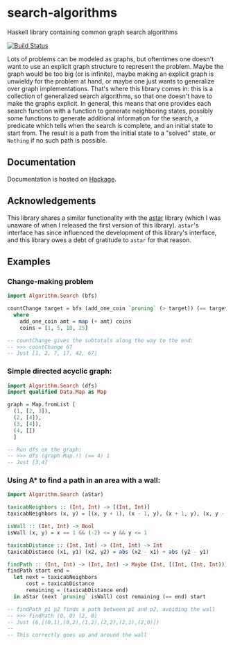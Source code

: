 # search-algorithms
Haskell library containing common graph search algorithms

[![Build Status](https://travis-ci.org/devonhollowood/search-algorithms.svg?branch=master)](https://travis-ci.org/devonhollowood/search-algorithms)

Lots of problems can be modeled as graphs, but oftentimes one doesn't want to use an explicit graph structure to represent the problem. Maybe the graph would be too big (or is infinite), maybe making an explicit graph is unwieldy for the problem at hand, or maybe one just wants to generalize over graph implementations. That's where this library comes in: this is a collection of generalized search algorithms, so that one doesn't have to make the graphs explicit. In general, this means that one provides each search function with a function to generate neighboring states, possibly some functions to generate additional information for the search, a predicate which tells when the search is complete, and an initial state to start from. The result is a path from the initial state to a "solved" state, or `Nothing` if no such path is possible.

## Documentation
Documentation is hosted on [Hackage](http://hackage.haskell.org/package/search-algorithms).

## Acknowledgements
This library shares a similar functionality with the [astar](http://hackage.haskell.org/package/astar) library (which I was unaware of when I released the first version of this library). `astar`'s interface has since influenced the development of this library's interface, and this library owes a debt of gratitude to `astar` for that reason.


## Examples
### Change-making problem
```haskell
import Algorithm.Search (bfs)

countChange target = bfs (add_one_coin `pruning` (> target)) (== target) 0
  where
    add_one_coin amt = map (+ amt) coins
    coins = [1, 5, 10, 25]

-- countChange gives the subtotals along the way to the end:
-- >>> countChange 67
-- Just [1, 2, 7, 17, 42, 67]
```

### Simple directed acyclic graph:
```haskell
import Algorithm.Search (dfs)
import qualified Data.Map as Map

graph = Map.fromList [
  (1, [2, 3]),
  (2, [4]),
  (3, [4]),
  (4, [])
  ]

-- Run dfs on the graph:
-- >>> dfs (graph Map.!) (== 4) 1
-- Just [3,4]
```

### Using A* to find a path in an area with a wall:
```haskell
import Algorithm.Search (aStar)

taxicabNeighbors :: (Int, Int) -> [(Int, Int)]
taxicabNeighbors (x, y) = [(x, y + 1), (x - 1, y), (x + 1, y), (x, y - 1)]

isWall :: (Int, Int) -> Bool
isWall (x, y) = x == 1 && (-2) <= y && y <= 1

taxicabDistance :: (Int, Int) -> (Int, Int) -> Int
taxicabDistance (x1, y1) (x2, y2) = abs (x2 - x1) + abs (y2 - y1)

findPath :: (Int, Int) -> (Int, Int) -> Maybe (Int, [(Int, (Int, Int))])
findPath start end =
  let next = taxicabNeighbors
      cost = taxicabDistance
      remaining = (taxicabDistance end)
  in aStar (next `pruning` isWall) cost remaining (== end) start

-- findPath p1 p2 finds a path between p1 and p2, avoiding the wall
-- >>> findPath (0, 0) (2, 0)
-- Just (6,[(0,1),(0,2),(1,2),(2,2),(2,1),(2,0)])
--
-- This correctly goes up and around the wall
```
